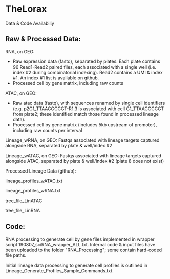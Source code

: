 # TheLorax

Data & Code Availabiliy

## Raw & Processed Data:

RNA, on GEO:
- Raw expression data (fastq), separated by plates. Each plate contains 96 Read1-Read2 paired files, each associated with a single well (i.e. index #2 during combinatorial indexing). Read2 contains a UMI & index #1. An index #1 list is available on github.
- Processed cell by gene matrix, including raw counts

ATAC, on GEO:
- Raw atac data (fastq), with sequences renamed by single cell identifiers (e.g. p2G1_TTAACGCCGT-R1.3 is associated with cell G1_TTAACGCCGT from plate2; these identified match those found in processed lineage data).
- Processed cell by gene matrix (includes 5kb upstream of promoter), including raw counts per interval

Lineage_wRNA, on GEO:
Fastqs associated with lineage targets captured alongside RNA, separated by plate & well/index #2

Lineage_wATAC, on GEO:
Fastqs associated with lineage targets captured alongside ATAC, separated by plate & well/index #2 (plate 8 does not exist)

Processed Lineage Data (github):

lineage_profiles_wATAC.txt

lineage_profiles_wRNA.txt

tree_file_LinATAC

tree_file_LinRNA


## Code:

RNA processing to generate cell by gene files implemented in wrapper script 190807_sciRNA_wrapper_ALL.txt. Internal code & input files have been uploaded to the folder "RNA_Processing"; some contain hard-coded file paths.

Initial lineage data processing to generate cell profiles is outlined in Lineage_Generate_Profiles_Sample_Commands.txt. 


